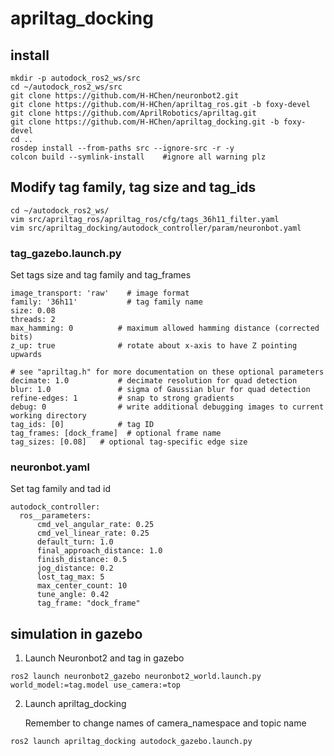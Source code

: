 # apriltag_docking

## install
```
mkdir -p autodock_ros2_ws/src
cd ~/autodock_ros2_ws/src
git clone https://github.com/H-HChen/neuronbot2.git
git clone https://github.com/H-HChen/apriltag_ros.git -b foxy-devel
git clone https://github.com/AprilRobotics/apriltag.git
git clone https://github.com/H-HChen/apriltag_docking.git -b foxy-devel
cd ..
rosdep install --from-paths src --ignore-src -r -y
colcon build --symlink-install    #ignore all warning plz 
``` 

## Modify tag family, tag size and tag_ids
```
cd ~/autodock_ros2_ws/
vim src/apriltag_ros/apriltag_ros/cfg/tags_36h11_filter.yaml
vim src/apriltag_docking/autodock_controller/param/neuronbot.yaml
```
### tag_gazebo.launch.py
Set tags size and tag family and tag_frames
```
image_transport: 'raw'    # image format
family: '36h11'           # tag family name
size: 0.08
threads: 2
max_hamming: 0          # maximum allowed hamming distance (corrected bits)
z_up: true              # rotate about x-axis to have Z pointing upwards

# see "apriltag.h" for more documentation on these optional parameters
decimate: 1.0           # decimate resolution for quad detection
blur: 1.0               # sigma of Gaussian blur for quad detection
refine-edges: 1         # snap to strong gradients
debug: 0                # write additional debugging images to current working directory
tag_ids: [0]            # tag ID
tag_frames: [dock_frame]  # optional frame name
tag_sizes: [0.08]   # optional tag-specific edge size
```
### neuronbot.yaml

Set tag family and tad id
```
autodock_controller:
  ros__parameters:
      cmd_vel_angular_rate: 0.25
      cmd_vel_linear_rate: 0.25
      default_turn: 1.0
      final_approach_distance: 1.0
      finish_distance: 0.5
      jog_distance: 0.2
      lost_tag_max: 5
      max_center_count: 10
      tune_angle: 0.42
      tag_frame: "dock_frame"
```
## simulation in gazebo
1. Launch Neuronbot2 and tag in gazebo
```
ros2 launch neuronbot2_gazebo neuronbot2_world.launch.py world_model:=tag.model use_camera:=top
```
2. Launch apriltag_docking 

    Remember to change names of camera_namespace and topic name
```
ros2 launch apriltag_docking autodock_gazebo.launch.py
```
